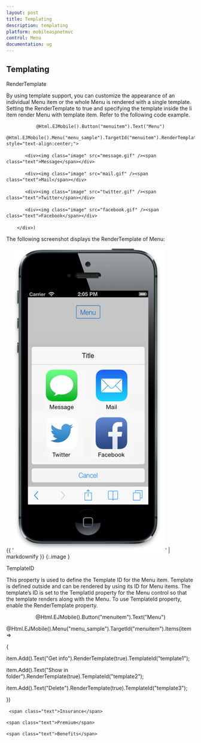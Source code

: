 ```yaml
---
layout: post
title: Templating
description: templating
platform: mobileaspnetmvc
control: Menu
documentation: ug
---
```


## Templating

RenderTemplate

By using template support, you can customize the appearance of an individual Menu item or the whole Menu is rendered with a single template. Setting the RenderTemplate to true and specifying the template inside the li item render Menu with template item. Refer to the following code example.

<div style="text-align: center;">

    @Html.EJMobile().Button("menuitem").Text("Menu")

</div>

    @Html.EJMobile().Menu("menu_sample").TargetId("menuitem").RenderTemplate(true).ContentTemplate(@<div style="text-align:center;">

           <div><img class="image" src="message.gif" /><span class="text">Message</span></div>

           <div><img class="image" src="mail.gif" /><span class="text">Mail</span></div>

           <div><img class="image" src="twitter.gif" /><span class="text">Twitter</span></div>

           <div><img class="image" src="facebook.gif" /><span class="text">Facebook</span></div>

        </div>)

The following screenshot displays the RenderTemplate of Menu:

{{ '![C:/Users/dineshr/Desktop/1.png](Templating_images/Templating_img1.png)' | markdownify }}
{:.image }


TemplateID

This property is used to define the Template ID for the Menu item. Template is defined outside and can be rendered by using its ID for Menu items. The template’s ID is set to the TemplatId property for the Menu control so that the template renders along with the Menu. To use TemplateId property, enable the RenderTemplate property.

<div style="text-align: center;">

   @Html.EJMobile().Button("menuitem").Text("Menu")

</div>

@Html.EJMobile().Menu("menu_sample").TargetId("menuitem").Items(item =>

 {

   item.Add().Text("Get info").RenderTemplate(true).TemplateId("template1");

   item.Add().Text("Show in folder").RenderTemplate(true).TemplateId("template2");

   item.Add().Text("Delete").RenderTemplate(true).TemplateId("template3");

 })



<div id="template1">

     <span class="text">Insurance</span>

</div>

<div id="template2">

    <span class="text">Premium</span>

</div>

<div id="template3">

    <span class="text">Benefits</span>

</div>



